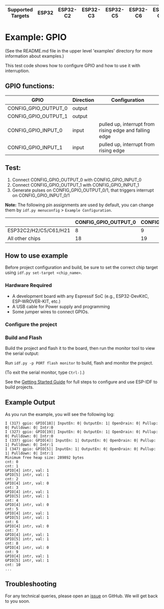 | Supported Targets | ESP32 | ESP32-C2 | ESP32-C3 | ESP32-C5 | ESP32-C6 | ESP32-C61 | ESP32-H2 | ESP32-H21 | ESP32-H4 | ESP32-P4 | ESP32-S2 | ESP32-S3 |
| ----------------- | ----- | -------- | -------- | -------- | -------- | --------- | -------- | --------- | -------- | -------- | -------- | -------- |

# Example: GPIO

(See the README.md file in the upper level 'examples' directory for more information about examples.)

This test code shows how to configure GPIO and how to use it with interruption.

## GPIO functions:

| GPIO                         | Direction | Configuration                                          |
| ---------------------------- | --------- | ------------------------------------------------------ |
| CONFIG_GPIO_OUTPUT_0         | output    |                                                        |
| CONFIG_GPIO_OUTPUT_1         | output    |                                                        |
| CONFIG_GPIO_INPUT_0          | input     | pulled up, interrupt from rising edge and falling edge |
| CONFIG_GPIO_INPUT_1          | input     | pulled up, interrupt from rising edge                  |

## Test:
 1. Connect CONFIG_GPIO_OUTPUT_0 with CONFIG_GPIO_INPUT_0
 2. Connect CONFIG_GPIO_OUTPUT_1 with CONFIG_GPIO_INPUT_1
 3. Generate pulses on CONFIG_GPIO_OUTPUT_0/1, that triggers interrupt on CONFIG_GPIO_INPUT_0/1

 **Note:** The following pin assignments are used by default, you can change them by `idf.py menuconfig` > `Example Configuration`.

|                           | CONFIG_GPIO_OUTPUT_0 | CONFIG_GPIO_OUTPUT_1 | CONFIG_GPIO_INPUT_0 | CONFIG_GPIO_INPUT_1 |
| ------------------------- | -------------------- | -------------------- | ------------------- | ------------------- |
| ESP32C2/H2/C5/C61/H21     | 8                    | 9                    | 4                   | 5                   |
| All other chips           | 18                   | 19                   | 4                   | 5                   |

## How to use example

Before project configuration and build, be sure to set the correct chip target using `idf.py set-target <chip_name>`.

### Hardware Required

* A development board with any Espressif SoC (e.g., ESP32-DevKitC, ESP-WROVER-KIT, etc.)
* A USB cable for Power supply and programming
* Some jumper wires to connect GPIOs.

### Configure the project

### Build and Flash

Build the project and flash it to the board, then run the monitor tool to view the serial output:

Run `idf.py -p PORT flash monitor` to build, flash and monitor the project.

(To exit the serial monitor, type ``Ctrl-]``.)

See the [Getting Started Guide](https://docs.espressif.com/projects/esp-idf/en/latest/get-started/index.html) for full steps to configure and use ESP-IDF to build projects.

## Example Output

As you run the example, you will see the following log:

```
I (317) gpio: GPIO[18]| InputEn: 0| OutputEn: 1| OpenDrain: 0| Pullup: 0| Pulldown: 0| Intr:0
I (327) gpio: GPIO[19]| InputEn: 0| OutputEn: 1| OpenDrain: 0| Pullup: 0| Pulldown: 0| Intr:0
I (337) gpio: GPIO[4]| InputEn: 1| OutputEn: 0| OpenDrain: 0| Pullup: 1| Pulldown: 0| Intr:1
I (347) gpio: GPIO[5]| InputEn: 1| OutputEn: 0| OpenDrain: 0| Pullup: 1| Pulldown: 0| Intr:1
Minimum free heap size: 289892 bytes
cnt: 0
cnt: 1
GPIO[4] intr, val: 1
GPIO[5] intr, val: 1
cnt: 2
GPIO[4] intr, val: 0
cnt: 3
GPIO[4] intr, val: 1
GPIO[5] intr, val: 1
cnt: 4
GPIO[4] intr, val: 0
cnt: 5
GPIO[4] intr, val: 1
GPIO[5] intr, val: 1
cnt: 6
GPIO[4] intr, val: 0
cnt: 7
GPIO[4] intr, val: 1
GPIO[5] intr, val: 1
cnt: 8
GPIO[4] intr, val: 0
cnt: 9
GPIO[4] intr, val: 1
GPIO[5] intr, val: 1
cnt: 10
...
```

## Troubleshooting

For any technical queries, please open an [issue](https://github.com/espressif/esp-idf/issues) on GitHub. We will get back to you soon.
